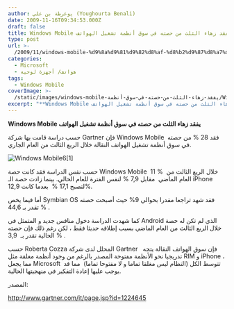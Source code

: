 ```yaml
---
author: يوغرطة بن علي (Youghourta Benali)
date: 2009-11-16T09:34:53.000Z
draft: false
title: Windows Mobile يفقد زهاء الثلث من حصته في سوق أنظمة تشغيل الهواتف
type: post
url: >-
  /2009/11/windows-mobile-%d9%8a%d9%81%d9%82%d8%af-%d8%b2%d9%87%d8%a7%d8%a1-%d8%a7%d9%84%d8%ab%d9%84%d8%ab-%d9%85%d9%86-%d8%ad%d8%b5%d8%aa%d9%87-%d9%81%d9%8a-%d8%b3%d9%88%d9%82-%d8%a3%d9%86%d8%b8%d9%85%d8%a9/
categories:
  - Microsoft
  - هواتف/ أجهزة لوحية
tags:
  - Windows Mobile
coverImage: >-
  /static/images/windows-mobile-يفقد-زهاء-الثلث-من-حصته-في-سوق-أنظمة/Windows-Mobile61.jpg
excerpt: "**Windows Mobile يفقد زهاء الثلث من حصته في سوق أنظمة تشغيل الهواتف**\n\nحسب دراسة قامت بها شركة Gartner فإن Windows Mobile\_ فقد 28 % من حصته في سوق أنظمة تشغيل الهواتف النقالة خلال الربع الثالث من العام الجاري.\n\n![Windows Mobile6\\[1\\]](/static/images/windows-mobile-يفقد-زهاء-الثلث-من-حصته-في-سوق-أنظمة/Windows-Mobile61.jpg)\n\nحسب نفس الدراسة"
---
```

**Windows Mobile يفقد زهاء الثلث من حصته في سوق أنظمة تشغيل الهواتف**

حسب دراسة قامت بها شركة Gartner فإن Windows Mobile  فقد 28 % من حصته في سوق أنظمة تشغيل الهواتف النقالة خلال الربع الثالث من العام الجاري.

![Windows Mobile6\[1\]](/static/images/windows-mobile-يفقد-زهاء-الثلث-من-حصته-في-سوق-أنظمة/Windows-Mobile61.jpg)

حسب نفس الدراسة فقد كانت حصة Windows Mobile  11 %  خلال الربع الثالث من العام الماضي  مقابل 7,9 % لنفس الفترة للعام الحالي. بينما زادت حصة الـ iPhone  لتصبح 17,1 %  بعدما كانت 12,9%.

أما فيما يخص Symbian OS فقد شهد تراجعا مقدرا بحوالي 9% حيث أصبحت حصته تقدر بـ 44,6 % .

كما شهدت الدراسة دخول منافس جديد و المتمثل في Android الذي لم تكن له حصة خلال الربع الثالث من العام الماضي بسبب إطلاقه حديثا فقط ، لكن رغم ذلك فإن حصته الحالية تقدر بـ  3,9 % .

حسب Roberta Cozza المحلل لدى شركة Gartner   فإن سوق الهواتف النقالة يتجه تدريجيا نحو الأنظمة مفتوحة المصدر بالرغم من وجود أنظمة مغلقة مثل RIM و iPhone ، مما يجعل Microsoft  تتوسط الكل (النظام ليس مغلقا تماما و لا مفتوحا تماما)  مما قد يوجب عليها إعادة التفكير في منهجيتها الحالية.

المصدر:

<http://www.gartner.com/it/page.jsp?id=1224645>
